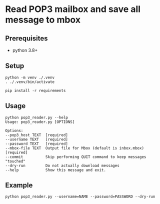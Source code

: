 # Read POP3 mailbox and save all message to mbox

## Prerequisites

- python 3.8+

## Setup

    python -m venv ./.venv
    . ./.venv/bin/activate

    pip install -r requirements

## Usage

    python pop3_reader.py --help
    Usage: pop3_reader.py [OPTIONS]

    Options:
    --pop3_host TEXT  [required]
    --username TEXT   [required]
    --password TEXT   [required]
    --mbox-file TEXT  Output file for Mbox (default is inbox.mbox) [required]
    --commit          Skip performing QUIT command to keep messages "touched"
    --dry-run         Do not actually download messages
    --help            Show this message and exit.

## Example

    python pop3_reader.py --username=NAME --password=PASSWORD --dry-run
